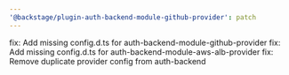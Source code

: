 ```yaml
---
'@backstage/plugin-auth-backend-module-github-provider': patch
---
```


fix: Add missing config.d.ts for auth-backend-module-github-provider
fix: Add missing config.d.ts for auth-backend-module-aws-alb-provider
fix: Remove duplicate provider config from auth-backend
